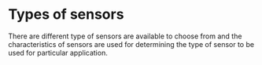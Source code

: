 # Types of sensors

There are different type of sensors are available to choose from and the characteristics of sensors are used for determining the type of sensor to be used for particular application.
